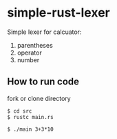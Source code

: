 # simple-rust-lexer

Simple lexer for calcuator:  
   
   1. parentheses
   2. operator
   3. number 
  
## How to run code 
  
fork or clone directory  
  
```shell
$ cd src
$ rustc main.rs
   
$ ./main 3+3*10
```
